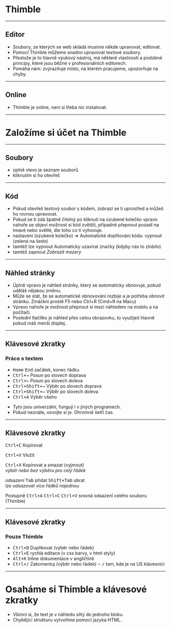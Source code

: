 <!-- .slide: data-state="c-slide-inter" -->

# Thimble

----

## Editor

>>>
* Soubory, ze kterých se web skládá musíme někde upravovat, editovat.
* Pomocí Thimble můžeme snadno upravovat textové soubory.
* Přestože je to hlavně výukový nástroj, má některé vlastnosti a podobné principy, které jsou běžné v profesionálních editorech.
* Pomáhá nám: zvýrazňuje místo, na kterém pracujeme, upozorňuje na chyby.

----

## Online

>>>
* Thimble je online, není si třeba nic instalovat.

----

<!-- .slide: data-state="c-slide-task" -->

# Založíme si účet na Thimble

----

## Soubory

>>>
* úplně vlevo je seznam souborů
* kliknutím si ho otevřeš

----

## Kód

>>>
* Pokud otevřeš textový soubor s kódem, zobrazí se ti uprostřed a můžeš ho rovnou upravovat.
* Pokud se ti zdá špatně čitelný po kliknutí na ozubené kolečko vpravo nahoře se objeví možnost si kód zvětšit, případně přepnout pozadí na tmavé nebo světlé, dle toho co ti vyhovuje.
* nastavení (ozubené kolečko) => Automatické doplňování kódu: vypnout (zelená na šedo)
* tamtéž lze vypnout Automaticky uzavírat značky (kdyby nás to zlobilo)
* tamtéž zapnout _Zobrazit mezery_

----

## Náhled stránky

>>>
* Úplně vpravo je náhled stránky, který se automaticky obnovuje, pokud uděláš nějakou změnu.
* Může se stát, že se automatické obnovování rozbije a je potřeba obnovit stránku. Zmáčkni prostě F5 nebo Ctrl+R (Cmd+R na Macu)
* Vpravo nahoře je možnost přepnout si mezi náhledem na mobilu a na počítači.
* Poslední tlačítko je náhled přes celou obrazovku, to využiješ hlavně pokud máš menší displej.

----

## Klávesové zkratky

### Práce s textem
* <kbd>Home</kbd> <kbd>End</kbd> začátek, konec řádku
* <kbd class="nichtvergissmeinnicht">Ctrl+→</kbd> Posun po slovech doprava
* <kbd class="nichtvergissmeinnicht">Ctrl+←</kbd> Posun po slovech doleva
* <kbd>Ctrl+Shift+→</kbd> Výběr po slovech doprava
* <kbd>Ctrl+Shift+←</kbd> Výběr po slovech doleva
* <kbd class="nichtvergissmeinnicht">Ctrl+A</kbd> Výběr všeho

>>>
* Tyto jsou univerzální, fungují i v jiných programech.
* Pokud neznáte, osvojte si je. Ohromně šetří čas.


----

## Klávesové zkratky

<kbd>Ctrl+C</kbd> Kopírovat
 
<kbd>Ctrl+V</kbd> Vložit

<kbd>Ctrl+X</kbd> Kopírovat a smazat (vyjmout) <br> _výběr nebo bez výběru pro celý řádek_ <!-- .element: class="c-text-sm" -->

odsazení <kbd>Tab</kbd> přidat <kbd>Shift+Tab</kbd> ubrat <br> _lze odsazovat více řádků najednou_ <!-- .element: class="c-text-sm" -->

Postupně <kbd>Ctrl+A</kbd> <kbd>Ctrl+C</kbd> <kbd>Ctrl+V</kbd> srovná odsazení celého souboru (Thimble)

----

## Klávesové zkratky

### Pouze Thimble
* <kbd class="nichtvergissmeinnicht">Ctrl+D</kbd> Duplikovat (výběr nebo řádek)
* <kbd class="nichtvergissmeinnicht">Ctrl+E</kbd> rychlá editace (v css barvy, v html styly)
* <kbd class="nichtvergissmeinnicht">Alt+K</kbd> Inline dokumentace v angličtině
* <kbd class="nichtvergissmeinnicht">Ctrl+/</kbd> Zakomentuj (výběr nebo řádek) ‒ <kbd>/</kbd> tam, kde je na US klávesnici

----

<!-- .slide: data-state="c-slide-task" -->

# Osaháme si Thimble a klávesové zkratky

>>>
* Všimni si, že text je v náhledu slitý do jednoho bloku.
* Chybějící strukturu vytvoříme pomocí jazyka HTML.
